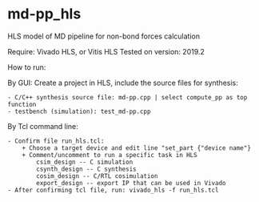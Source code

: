 # md-pp_hls
HLS model of MD pipeline for non-bond forces calculation

Require: Vivado HLS, or Vitis HLS
Tested on version: 2019.2

How to run:

By GUI: Create a project in HLS, include the source files for synthesis:	

	- C/C++ synthesis source file: md-pp.cpp | select compute_pp as top function
	- testbench (simulation): test_md-pp.cpp
  
By Tcl command line: 

	- Confirm file run_hls.tcl:
    	+ Choose a target device and edit line "set_part {"device name"} 
		+ Comment/uncomment to run a specific task in HLS
			csim_design -- C simulation
			csynth_design -- C synthesis
			cosim_design -- C/RTL cosimulation
			export_design -- export IP that can be used in Vivado
	- After confirming tcl file, run: vivado_hls -f run_hls.tcl
